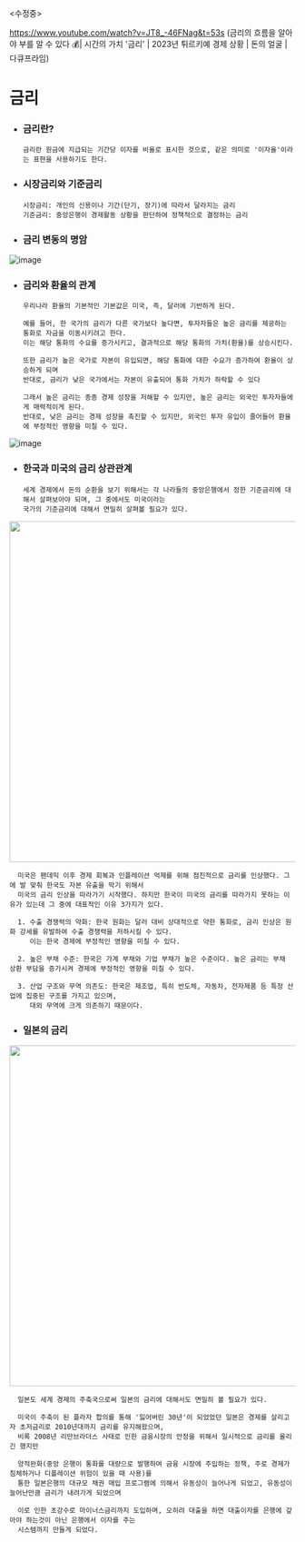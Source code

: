 <수정중>

https://www.youtube.com/watch?v=JT8_-46FNag&t=53s (금리의 흐름을 알아야 부를 알 수 있다 💰| 시간의 가치 '금리' | 2023년 튀르키예 경제 상황 | 돈의 얼굴 | 다큐프라임)

# 금리

* ### 금리란?

      금리란 원금에 지급되는 기간당 이자를 비율로 표시한 것으로, 같은 의미로 '이자율'이라는 표현을 사용하기도 한다.

* ### 시장금리와 기준금리
  
      시장금리: 개인의 신용이나 기간(단기, 장기)에 따라서 달라지는 금리
      기준금리: 중앙은행이 경제활동 상황을 판단하여 정책적으로 결정하는 금리
  
* ### 금리 변동의 명암

![image](https://github.com/5juman/we/assets/138484641/4c90311c-eadb-4419-83a5-1c86344d5c76)

* ### 금리와 환율의 관계

      우리나라 환율의 기본적인 기본값은 미국, 즉, 달러에 기반하게 된다.

      예를 들어, 한 국가의 금리가 다른 국가보다 높다면, 투자자들은 높은 금리를 제공하는 통화로 자금을 이동시키려고 한다.
      이는 해당 통화의 수요를 증가시키고, 결과적으로 해당 통화의 가치(환율)를 상승시킨다.
        
      또한 금리가 높은 국가로 자본이 유입되면, 해당 통화에 대한 수요가 증가하여 환율이 상승하게 되며
      반대로, 금리가 낮은 국가에서는 자본이 유출되어 통화 가치가 하락할 수 있다

      그래서 높은 금리는 종종 경제 성장을 저해할 수 있지만, 높은 금리는 외국인 투자자들에게 매력적이게 된다.
      반대로, 낮은 금리는 경제 성장을 촉진할 수 있지만, 외국인 투자 유입이 줄어들어 환율에 부정적인 영향을 미칠 수 있다.
  
![image](https://github.com/5juman/we/assets/138484641/05ca04a4-942c-4e29-ad37-e0dcdd99c52d)

* ### 한국과 미국의 금리 상관관계   

      세계 경제에서 돈의 순환을 보기 위해서는 각 나라들의 중앙은행에서 정한 기준금리에 대해서 살펴보아야 되며, 그 중에서도 미국이라는
      국가의 기준금리에 대해서 면밀히 살펴볼 필요가 있다.

<img src="https://github.com/5juman/we/assets/138484641/db59ce40-54c0-4c18-a05b-b8bf5c51e1c2" width="800" height="600">

      미국은 팬데믹 이후 경제 회복과 인플레이션 억제를 위해 점진적으로 금리를 인상했다. 그에 발 맞춰 한국도 자본 유출을 막기 위해서 
      미국의 금리 인상을 따라가기 시작했다. 하지만 한국이 미국의 금리를 따라가지 못하는 이유가 있는데 그 중에 대표적인 이유 3가지가 있다.

      1. 수출 경쟁력의 약화: 한국 원화는 달러 대비 상대적으로 약한 통화로, 금리 인상은 원화 강세를 유발하여 수출 경쟁력을 저하시킬 수 있다. 
         이는 한국 경제에 부정적인 영향을 미칠 수 있다.
         
      2. 높은 부채 수준: 한국은 가계 부채와 기업 부채가 높은 수준이다. 높은 금리는 부채 상환 부담을 증가시켜 경제에 부정적인 영향을 미칠 수 있다.
      
      3. 산업 구조와 무역 의존도: 한국은 제조업, 특히 반도체, 자동차, 전자제품 등 특정 산업에 집중된 구조를 가지고 있으며,
         대외 무역에 크게 의존하기 때문이다.

* ### 일본의 금리

<img src="https://github.com/5juman/we/assets/138484641/72be945a-6937-4757-aaf0-47c1cb12c004" width="800" height="600">

      일본도 세계 경제의 주축국으로써 일본의 금리에 대해서도 면밀히 볼 필요가 있다.

      미국이 주축이 된 플라자 합의를 통해 '잃어버린 30년'이 되었었던 일본은 경제를 살리고자 초저금리로 2010년대까지 금리를 유지해왔으며,
      비록 2008년 리만브라더스 사태로 인한 금융시장의 안정을 위해서 일시적으로 금리를 올리긴 했지만
      
      양적완화(중앙 은행이 통화를 대량으로 발행하여 금융 시장에 주입하는 정책, 주로 경제가 침체하거나 디플레이션 위험이 있을 때 사용)를 
      통한 일본은행의 대규모 채권 매입 프로그램에 의해서 유동성이 늘어나게 되었고, 유동성이 늘어난만큼 금리가 내려가게 되었으며
      
      이로 인한 초강수로 마이너스금리까지 도입하며, 오히려 대출을 하면 대출이자를 은행에 갚아야 하는것이 아닌 은행에서 이자를 주는 
      시스템까지 만들게 되었다.
      
      

